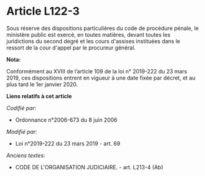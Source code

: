 # Article L122-3

Sous réserve des dispositions particulières du code de procédure pénale, le ministère public est exercé, en toutes matières,
devant toutes les juridictions du second degré et les cours d'assises instituées dans le ressort de la cour d'appel par le
procureur général.

**Nota:**

Conformément au XVIII de l’article 109 de la loi n° 2019-222 du 23 mars 2019, ces dispositions entrent en vigueur à une date
fixée par décret, et au plus tard le 1er janvier 2020.

**Liens relatifs à cet article**

_Codifié par_:

  - Ordonnance n°2006-673 du 8 juin 2006

_Modifié par_:

  - Loi n°2019-222 du 23 mars 2019 - art. 69

_Anciens textes_:

  - CODE DE L'ORGANISATION JUDICIAIRE. - art. L213-4 (Ab)
